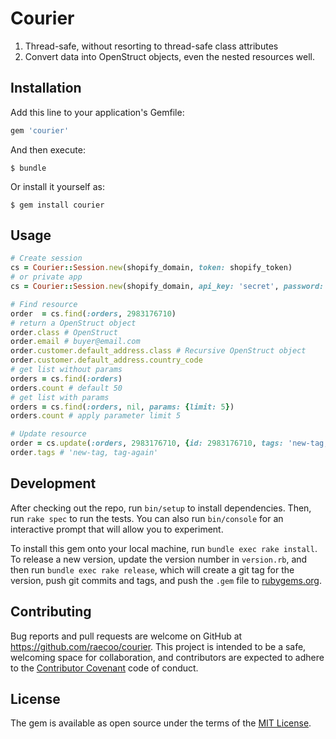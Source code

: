 # Courier

1. Thread-safe, without resorting to thread-safe class attributes
2. Convert data into OpenStruct objects, even the nested resources well.

## Installation

Add this line to your application's Gemfile:

```ruby
gem 'courier'
```

And then execute:

    $ bundle

Or install it yourself as:

    $ gem install courier

## Usage

```ruby
# Create session
cs = Courier::Session.new(shopify_domain, token: shopify_token)
# or private app
cs = Courier::Session.new(shopify_domain, api_key: 'secret', password: 'secte')
```

```ruby
# Find resource
order  = cs.find(:orders, 2983176710)
# return a OpenStruct object
order.class # OpenStruct
order.email # buyer@email.com
order.customer.default_address.class # Recursive OpenStruct object
order.customer.default_address.country_code
# get list without params
orders = cs.find(:orders)
orders.count # default 50
# get list with params
orders = cs.find(:orders, nil, params: {limit: 5})
orders.count # apply parameter limit 5
```

```ruby
# Update resource
order = cs.update(:orders, 2983176710, {id: 2983176710, tags: 'new-tag, tag-again'})
order.tags # 'new-tag, tag-again'
```


## Development

After checking out the repo, run `bin/setup` to install dependencies. Then, run `rake spec` to run the tests. You can also run `bin/console` for an interactive prompt that will allow you to experiment.

To install this gem onto your local machine, run `bundle exec rake install`. To release a new version, update the version number in `version.rb`, and then run `bundle exec rake release`, which will create a git tag for the version, push git commits and tags, and push the `.gem` file to [rubygems.org](https://rubygems.org).

## Contributing

Bug reports and pull requests are welcome on GitHub at https://github.com/raecoo/courier. This project is intended to be a safe, welcoming space for collaboration, and contributors are expected to adhere to the [Contributor Covenant](http://contributor-covenant.org) code of conduct.


## License

The gem is available as open source under the terms of the [MIT License](http://opensource.org/licenses/MIT).

